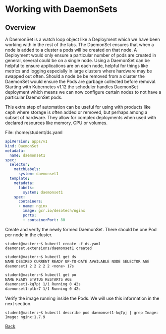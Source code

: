 # Working with DaemonSets

## Overview

  

A DaemonSet is a watch loop object like a Deployment which we have been working with in the rest of the labs. The DaemonSet ensures that when a node is added to a cluster a pods will be created on that node. A Deployment would only ensure a particular number of pods are created in general, several could be on a single node. Using a DaemonSet can be helpful to ensure applications are on each node, helpful for things like metrics and logging especially in large clusters where hardware may be swapped out often. Should a node be be removed from a cluster the DaemonSet would ensure the Pods are garbage collected before removal. Starting with Kubernetes v1.12 the scheduler handles DaemonSet deployment which means we can now configure certain nodes to not have a particular DaemonSet pods.

  

This extra step of automation can be useful for using with products like ceph where storage is often added or removed, but perhaps among a subset of hardware. They allow for complex deployments when used with declared resources like memory, CPU or volumes.

File: /home/student/ds.yaml

  
```yaml
apiVersion: apps/v1
kind: DaemonSet 
metadata:  
  name: daemonset1  
spec:
  selector:
    matchLabels:
      system: daemonset1 
  template:  
    metadata:  
      labels:  
        system: daemonset1  
    spec:  
      containers:  
      - name: nginx  
        image: gcr.io/desotech/nginx 
        ports:  
        - containerPort: 80
```
  

Create and verify the newly formed DaemonSet. There should be one Pod per node in the cluster.

  
```
student@master:~$ kubectl create -f ds.yaml
daemonset.extensions/daemonset1 created
```
  
```bash
student@master:~$ kubectl get ds
NAME DESIRED CURRENT READY UP-TO-DATE AVAILABLE NODE SELECTOR AGE
daemonset1 2 2 2 2 2 <none> 17s
```
  
```bash
student@master:~$ kubectl get po
NAME READY STATUS RESTARTS AGE
daemonset1-kq7pj 1/1 Running 0 42s
daemonset1-plbr7 1/1 Running 0 42s
```
  

Verify the image running inside the Pods. We will use this information in the next section.

  
```
student@master:~$ kubectl describe pod daemonset1-kq7pj | grep Image:
Image: nginx:1.7.9
```

[Back](lab03.md)
